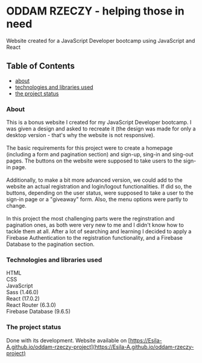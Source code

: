 # ODDAM RZECZY - helping those in need
Website created for a JavaScript Developer bootcamp using JavaScript and React

## Table of Contents
* [about](#about)
* [technologies and libraries used](#technologies-and-libraries-used)
* [the project status](#the-project-status)


### About 
This is a bonus website I created for my JavaScript Developer bootcamp. I was given a design and asked to recreate it (the design was made for only a desktop version - that's why the website is not responsive).<br/><br/>
The basic requirements for this project were to create a homepage (including a form and pagination section) and sign-up, sing-in and sing-out pages. The buttons on the website were supposed to take users to the sign-in page.<br/><br/>
Additionally, to make a bit more advanced version, we could add to the website an actual registration and login/logout functionalities. If did so, the buttons, depending on the user status, were supposed to take a user to the sign-in page or a "giveaway" form. Also, the menu options were partly to change.<br/><br/>
In this project the most challenging parts were the reginstration and pagination ones, as both were very new to me and I didn't know how to tackle them at all. After a lot of searching and learning I decided to apply a Firebase Authentication to the registration functionality, and a Firebase Database to the pagination section. 

### Technologies and libraries used
HTML<br/>
CSS<br/>
JavaScript<br/>
Sass (1.46.0)<br/>
React (17.0.2)<br/>
React Router (6.3.0)<br/>
Firebase Database (9.6.5)<br/>

### The project status
Done with its development. Website available on [https://Esila-A.github.io/oddam-rzeczy-project](https://Esila-A.github.io/oddam-rzeczy-project)

